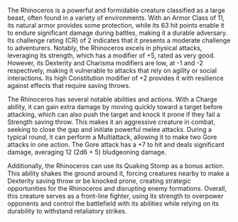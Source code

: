 The Rhinoceros is a powerful and formidable creature classified as a large beast, often found in a variety of environments. With an Armor Class of 11, its natural armor provides some protection, while its 63 hit points enable it to endure significant damage during battles, making it a durable adversary. Its challenge rating (CR) of 2 indicates that it presents a moderate challenge to adventurers. Notably, the Rhinoceros excels in physical attacks, leveraging its strength, which has a modifier of +5, rated as very good. However, its Dexterity and Charisma modifiers are low, at -1 and -2 respectively, making it vulnerable to attacks that rely on agility or social interactions. Its high Constitution modifier of +2 provides it with resilience against effects that require saving throws.

The Rhinoceros has several notable abilities and actions. With a Charge ability, it can gain extra damage by moving quickly toward a target before attacking, which can also push the target and knock it prone if they fail a Strength saving throw. This makes it an aggressive creature in combat, seeking to close the gap and initiate powerful melee attacks. During a typical round, it can perform a Multiattack, allowing it to make two Gore attacks in one action. The Gore attack has a +7 to hit and deals significant damage, averaging 12 (2d6 + 5) bludgeoning damage. 

Additionally, the Rhinoceros can use its Quaking Stomp as a bonus action. This ability shakes the ground around it, forcing creatures nearby to make a Dexterity saving throw or be knocked prone, creating strategic opportunities for the Rhinoceros and disrupting enemy formations. Overall, this creature serves as a front-line fighter, using its strength to overpower opponents and control the battlefield with its abilities while relying on its durability to withstand retaliatory strikes.